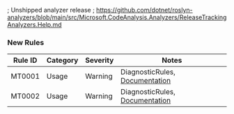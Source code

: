 ﻿; Unshipped analyzer release
; https://github.com/dotnet/roslyn-analyzers/blob/main/src/Microsoft.CodeAnalysis.Analyzers/ReleaseTrackingAnalyzers.Help.md

### New Rules

Rule ID | Category | Severity | Notes
--------|----------|----------|-------
MT0001 | Usage | Warning | DiagnosticRules, [Documentation](https://github.com/ElectroAttacks/UtilityKit.MessageTemplating/blob/master/README.md)
MT0002 | Usage | Warning | DiagnosticRules, [Documentation](https://github.com/ElectroAttacks/UtilityKit.MessageTemplating/blob/master/README.md)